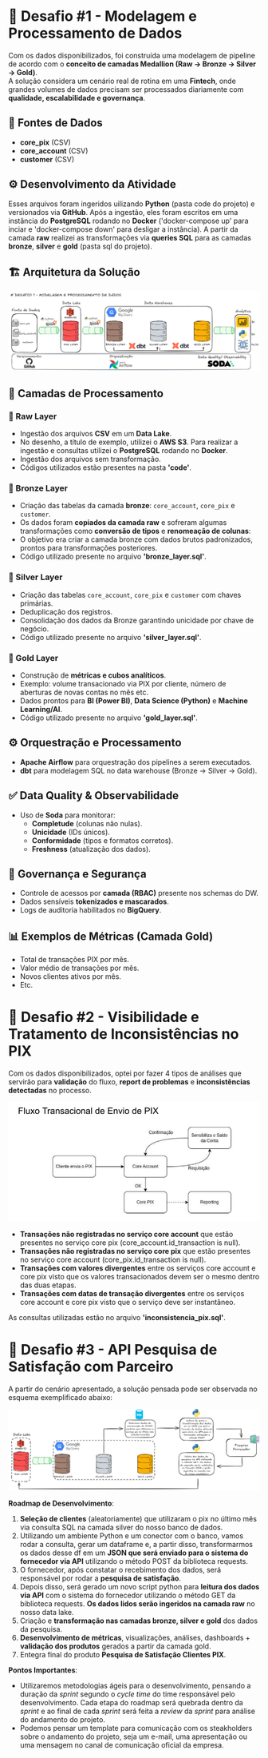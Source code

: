 # 🚀 Desafio #1 - Modelagem e Processamento de Dados  

Com os dados disponibilizados, foi construída uma modelagem de pipeline de acordo com o **conceito de camadas Medallion (Raw → Bronze → Silver → Gold)**.  
A solução considera um cenário real de rotina em uma **Fintech**, onde grandes volumes de dados precisam ser processados diariamente com **qualidade, escalabilidade e governança**.  

## 📂 Fontes de Dados  
- **core_pix** (CSV)  
- **core_account** (CSV)  
- **customer** (CSV)  

## ⚙️ Desenvolvimento da Atividade
Esses arquivos foram ingeridos uilizando **Python** (pasta code do projeto) e versionados via **GitHub**. Após a ingestão, eles foram escritos em uma instância do **PostgreSQL** rodando no **Docker** ('docker-compose up' para inciar e 'docker-compose down' para desligar a instância). A partir da camada **raw** realizei as transformações via **queries SQL** para as camadas **bronze**, **silver** e **gold** (pasta sql do projeto).

## 🏗️ Arquitetura da Solução  
![alt text](image.png)

## 🔄 Camadas de Processamento  

### 🔴 Raw Layer  
- Ingestão dos arquivos **CSV** em um **Data Lake**.
- No desenho, a título de exemplo, utilizei o **AWS S3**. Para realizar a ingestão e consultas utilizei o **PostgreSQL** rodando no **Docker**.  
- Ingestão dos arquivos sem transformação.
- Códigos utilizados estão presentes na pasta **'code'**.  

### 🥉 Bronze Layer  
- Criação das tabelas da camada **bronze**: `core_account`, `core_pix` e `customer`.  
- Os dados foram **copiados da camada raw** e sofreram algumas transformações como **conversão de tipos** e **renomeação de colunas**:  
- O objetivo era criar a camada bronze com dados brutos padronizados, prontos para transformações posteriores.
- Código utilizado presente no arquivo **'bronze_layer.sql'**.

### 🥈 Silver Layer  
- Criação das tabelas `core_account`, `core_pix` e `customer` com chaves primárias.  
- Deduplicação dos registros.  
- Consolidação dos dados da Bronze garantindo unicidade por chave de negócio.
- Código utilizado presente no arquivo **'silver_layer.sql'**.  

### 🥇 Gold Layer  
- Construção de **métricas e cubos analíticos**.  
- Exemplo: volume transacionado via PIX por cliente, número de aberturas de novas contas no mês etc.  
- Dados prontos para **BI (Power BI)**, **Data Science (Python)** e **Machine Learning/AI**.
- Código utilizado presente no arquivo **'gold_layer.sql'**.  


## ⚙️ Orquestração e Processamento  
- **Apache Airflow** para orquestração dos pipelines a serem executados.  
- **dbt** para modelagem SQL no data warehouse (Bronze → Silver → Gold).  


## ✅ Data Quality & Observabilidade  
- Uso de **Soda** para monitorar:  
  - **Completude** (colunas não nulas).  
  - **Unicidade** (IDs únicos).  
  - **Conformidade** (tipos e formatos corretos).  
  - **Freshness** (atualização dos dados).  

## 🔐 Governança e Segurança  
- Controle de acessos por **camada (RBAC)** presente nos schemas do DW.  
- Dados sensíveis **tokenizados e mascarados**.
- Logs de auditoria habilitados no **BigQuery**.  

## 📊 Exemplos de Métricas (Camada Gold)
- Total de transações PIX por mês.  
- Valor médio de transações por mês.  
- Novos clientes ativos por mês.
- Etc.

# 🚀 Desafio #2 - Visibilidade e Tratamento de Inconsistências no PIX  
Com os dados disponibilizados, optei por fazer 4 tipos de análises que servirão para **validação** do fluxo, **report de problemas** e **inconsistências detectadas** no processo.

![alt text](image-2.png)

- **Transações não registradas no serviço core account** que estão presentes no serviço core pix (core_account.id_transaction is null).
- **Transações não registradas no serviço core pix** que estão presentes no serviço core account (core_pix.id_transaction is null).
- **Transações com valores divergentes** entre os serviços core account e core pix visto que os valores transacionados devem ser o mesmo dentro das duas etapas.
- **Transações com datas de transação divergentes** entre os serviços core account e core pix visto que o serviço deve ser instantâneo.

As consultas utilizadas estão no arquivo **'inconsistencia_pix.sql'**.

# 🚀 Desafio #3 - API Pesquisa de Satisfação com Parceiro
A partir do cenário apresentado, a solução pensada pode ser observada no esquema exemplificado abaixo:

![alt text](image-3.png)

**Roadmap de Desenvolvimento**:

1) **Seleção de clientes** (aleatoriamente) que utilizaram o pix no último mês via consulta SQL na camada silver do nosso banco de dados. 
2) Utilizando um ambiente Python e um conector com o banco, vamos rodar a consulta, gerar um dataframe e, a partir disso, transformarmos os dados desse df em um **JSON que será enviado para o sistema do fornecedor via API** utilizando o método POST da biblioteca requests.
3) O fornecedor, após constatar o recebimento dos dados, será responsável por rodar a **pesquisa de satisfação**. 
4) Depois disso, será gerado um novo script python para **leitura dos dados via API** com o sistema do fornecedor utilizando o método GET da biblioteca requests. **Os dados lidos serão ingeridos na camada raw** no nosso data lake.
5) Criação e **transformação nas camadas bronze, silver e gold** dos dados da pesquisa.
6) **Desenvolvimento de métricas**, visualizações, análises, dashboards + **validação dos produtos** gerados a partir da camada gold.
7) Entegra final do produto **Pesquisa de Satisfação Clientes PIX**.

**Pontos Importantes**:

- Utilizaremos metodologias ágeis para o desenvolvimento, pensando a duração da *sprint* segundo o *cycle time* do time responsável pelo desenvolvimento. Cada etapa do roadmap será quebrada dentro da *sprint* e ao final de cada *sprint* será feita a *review* da *sprint* para análise do andamento do projeto.
- Podemos pensar um template para comunicação com os steakholders sobre o andamento do projeto, seja um e-mail, uma apresentação ou uma mensagem no canal de comunicação oficial da empresa.

